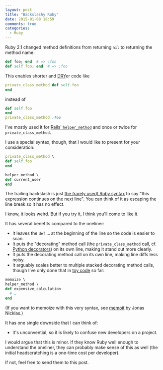 ```yaml
---
layout: post
title: "Backslashy Ruby"
date: 2015-01-08 18:59
comments: true
categories:
  - Ruby
---
```


Ruby 2.1 changed method definitions from returning `nil` to returning the method name:

``` ruby
def foo; end  # => :foo
def self.foo; end  # => :foo
```

This enables shorter and [DRY](https://en.wikipedia.org/wiki/Don%27t_repeat_yourself)er code like

``` ruby
private_class_method def self.foo
end
```

instead of

``` ruby
def self.foo
end
private_class_method :foo
```

I've mostly used it for [Rails' `helper_method`](http://apidock.com/rails/AbstractController/Helpers/ClassMethods/helper_method) and once or twice for `private_class_method`.

I use a special syntax, though, that I would like to present for your consideration:

``` ruby
private_class_method \
def self.foo
end

helper_method \
def current_user
end
```

The trailing backslash is just [the (rarely used) Ruby syntax](http://phrogz.net/ProgrammingRuby/language.html#sourcelayout) to say "this expression continues on the next line". You can think of it as escaping the line break so it has no effect.

I know, it looks weird. But if you try it, I think you'll come to like it.

It has several benefits compared to the oneliner:

* It leaves the `def …` at the beginning of the line so the code is easier to scan.
* It puts the "decorating" method call (the `private_class_method` call, cf. [Python decorators](https://wiki.python.org/moin/PythonDecorators)) on its own line, making it stand out more clearly.
* It puts the decorating method call on its own line, making line diffs less noisy.
* It arguably scales better to multiple stacked decorating method calls, though I've only done that in [toy code](https://gist.github.com/henrik/8604570) so far:

``` ruby
memoize \
helper_method \
def expensive_calculation
  # …
end
```

(If you want to memoize with this very syntax, see [memoit](https://github.com/jnicklas/memoit) by Jonas Nicklas.)

It has one single downside that I can think of:

* It's unconvential, so it is likely to confuse new developers on a project.

I would argue that this is minor. If they know Ruby well enough to understand the oneliner, they can probably make sense of this as well (the initial headscratching is a one-time cost per developer).

If not, feel free to send them to this post.

